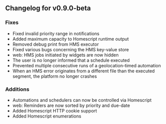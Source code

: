 ## Changelog for v0.9.0-beta

### Fixes

- Fixed invalid priority range in notifications
- Added maximum capacity to Homescript runtime output
- Removed debug print from HMS executor
- Fixed various bugs concerning the HMS key-value store
- web: HMS jobs initiated by widgets are now hidden
- The user is no longer informed that a schedule executed
- Prevented multiple consecutive runs of a geolocation-timed automation
- When an HMS error originates from a different file than the executed segment,
  the platform no longer crashes

### Additions

- Automations and schedulers can now be controlled via Homescript
- web: Reminders are now sorted by priority and due-date
- Added Homescript HTTP cookie support
- Added Homescript enumerations
